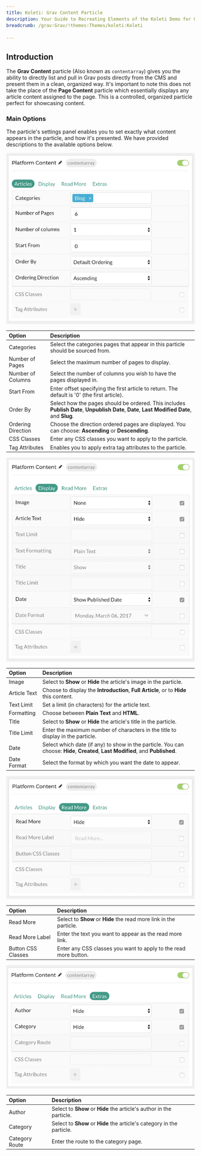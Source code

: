```yaml
---
title: Koleti: Grav Content Particle
description: Your Guide to Recreating Elements of the Koleti Demo for Grav
breadcrumb: /grav:Grav/!themes:Themes/koleti:Koleti

---
```


## Introduction

The **Grav Content** particle (Also known as `contentarray`) gives you the ability to directly list and pull in Grav posts directly from the CMS and present them in a clean, organized way. It's important to note this does not take the place of the **Page Content** particle which essentially displays any article content assigned to the page. This is a controlled, organized particle perfect for showcasing content.

### Main Options 

The particle's settings panel enables you to set exactly what content appears in the particle, and how it's presented. We have provided descriptions to the available options below.

![](assets/particle_grav2.jpeg)

| Option             | Description                                                                                                                                 |
| :-----             | :-----                                                                                                                                      |
| Categories         | Select the categories pages that appear in this particle should be sourced from.                                                            |
| Number of Pages    | Select the maximum number of pages to display.                                                                                              |
| Number of Columns  | Select the number of columns you wish to have the pages displayed in.                                                                       |
| Start From         | Enter offset specifying the first article to return. The default is '0' (the first article).                                                |
| Order By           | Select how the pages should be ordered. This includes **Publish Date**, **Unpublish Date**, **Date**, **Last Modified Date**, and **Slug**. |
| Ordering Direction | Choose the direction ordered pages are displayed. You can choose: **Ascending** or **Descending**.                                          |
| CSS Classes        | Enter any CSS classes you want to apply to the particle.                                                                                    |
| Tag Attributes     | Enables you to apply extra tag attributes to the particle.                                                                                  |

![](assets/particle_grav3.jpeg)

| Option       | Description                                                                                                                      |
| :-----       | :-----                                                                                                                           |
| Image        | Select to **Show** or **Hide** the article's image in the particle.                                                              |
| Article Text | Choose to display the **Introduction**, **Full Article**, or to **Hide** this content.                                           |
| Text Limit   | Set a limit (in characters) for the article text.                                                                                |
| Formatting   | Choose between **Plain Text** and **HTML**.                                                                                      |
| Title        | Select to **Show** or **Hide** the article's title in the particle.                                                              |
| Title Limit  | Enter the maximum number of characters in the title to display in the particle.                                                  |
| Date         | Select which date (if any) to show in the particle. You can choose: **Hide**, **Created**, **Last Modified**, and **Published**. |
| Date Format  | Select the format by which you want the date to appear.                                                                          |

![](assets/particle_grav4.jpeg)

| Option             | Description                                                        |
| :-----             | :-----                                                             |
| Read More          | Select to **Show** or **Hide** the read more link in the particle. |
| Read More Label    | Enter the text you want to appear as the read more link.           |
| Button CSS Classes | Enter any CSS classes you want to apply to the read more button.   |

![](assets/particle_grav5.jpeg)

| Option         | Description                                                            |
| :-----         | :-----                                                                 |
| Author         | Select to **Show** or **Hide** the article's author in the particle.   |
| Category       | Select to **Show** or **Hide** the article's category in the particle. |
| Category Route | Enter the route to the category page.                                  |
